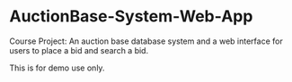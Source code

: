 # AuctionBase-System-Web-App
Course Project: An auction base database system and a web interface for users to place a bid and search a bid.

This is for demo use only.